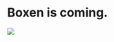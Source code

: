 <!--
id: 33984480546
link: http://tumblr.atmos.org/post/33984480546/boxen-is-coming
slug: boxen-is-coming
date: Sat Oct 20 2012 14:56:53 GMT-0700 (PDT)
publish: 2012-10-020
tags: 
title: Boxen is coming.
-->


Boxen is coming.
================

![](http://25.media.tumblr.com/tumblr_mc7oyu6Kh81qz4sngo1_1280.jpg)

